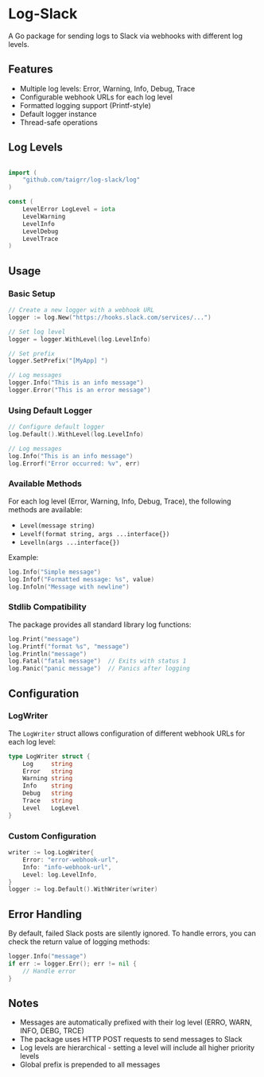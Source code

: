 # Log-Slack

A Go package for sending logs to Slack via webhooks with different log levels.

## Features

- Multiple log levels: Error, Warning, Info, Debug, Trace
- Configurable webhook URLs for each log level
- Formatted logging support (Printf-style)
- Default logger instance
- Thread-safe operations

## Log Levels

```go

import (
    "github.com/taigrr/log-slack/log"
)

const (
    LevelError LogLevel = iota
    LevelWarning
    LevelInfo
    LevelDebug
    LevelTrace
)
```

## Usage

### Basic Setup

```go
// Create a new logger with a webhook URL
logger := log.New("https://hooks.slack.com/services/...")

// Set log level
logger = logger.WithLevel(log.LevelInfo)

// Set prefix
logger.SetPrefix("[MyApp] ")

// Log messages
logger.Info("This is an info message")
logger.Error("This is an error message")
```

### Using Default Logger

```go
// Configure default logger
log.Default().WithLevel(log.LevelInfo)

// Log messages
log.Info("This is an info message")
log.Errorf("Error occurred: %v", err)
```

### Available Methods

For each log level (Error, Warning, Info, Debug, Trace), the following methods are available:

- `Level(message string)`
- `Levelf(format string, args ...interface{})`
- `Levelln(args ...interface{})`

Example:

```go
log.Info("Simple message")
log.Infof("Formatted message: %s", value)
log.Infoln("Message with newline")
```

### Stdlib Compatibility

The package provides all standard library log functions:

```go
log.Print("message")
log.Printf("format %s", "message")
log.Println("message")
log.Fatal("fatal message")  // Exits with status 1
log.Panic("panic message")  // Panics after logging
```

## Configuration

### LogWriter

The `LogWriter` struct allows configuration of different webhook URLs for each log level:

```go
type LogWriter struct {
    Log     string
    Error   string
    Warning string
    Info    string
    Debug   string
    Trace   string
    Level   LogLevel
}
```

### Custom Configuration

```go
writer := log.LogWriter{
    Error: "error-webhook-url",
    Info: "info-webhook-url",
    Level: log.LevelInfo,
}
logger := log.Default().WithWriter(writer)
```

## Error Handling

By default, failed Slack posts are silently ignored. To handle errors, you can check the return value of logging methods:

```go
logger.Info("message")
if err := logger.Err(); err != nil {
    // Handle error
}
```

## Notes

- Messages are automatically prefixed with their log level (ERRO, WARN, INFO, DEBG, TRCE)
- The package uses HTTP POST requests to send messages to Slack
- Log levels are hierarchical - setting a level will include all higher priority levels
- Global prefix is prepended to all messages
